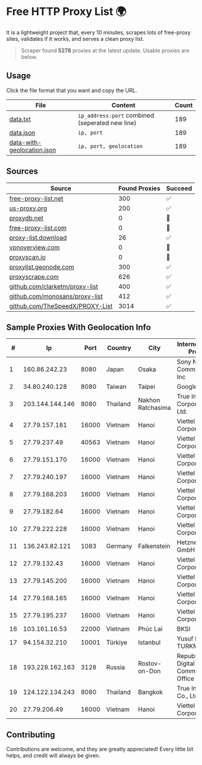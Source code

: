 
# Free HTTP Proxy List 🌍

It is a lightweight project that, every 10 minutes, scrapes lots of free-proxy sites, validates if it works, and serves a clean proxy list.


> Scraper found **5278** proxies at the latest update. Usable proxies are below.

## Usage

Click the file format that you want and copy the URL.


|File|Content|Count|
|----|-------|-----|
|[data.txt](https://raw.githubusercontent.com/themiralay/Proxy-List-World/master/data.txt)|`ip_address:port` combined (seperated new line)|189|
|[data.json](https://raw.githubusercontent.com/themiralay/Proxy-List-World/master/data.json)|`ip, port`|189|
|[data-with-geolocation.json](https://raw.githubusercontent.com/themiralay/Proxy-List-World/master/data-with-geolocation.json)|`ip, port, geolocation`|189|

## Sources

|Source|Found Proxies|Succeed|
|------|-------------|-------|
|[free-proxy-list.net](https://free-proxy-list.net)|300|✅|
|[us-proxy.org](https://www.us-proxy.org)|200|✅|
|[proxydb.net](http://proxydb.net)|0|🚫|
|[free-proxy-list.com](https://free-proxy-list.com/?page=&port=&type%5B%5D=http&type%5B%5D=https&up_time=0&search=Search)|0|🚫|
|[proxy-list.download](https://www.proxy-list.download/HTTP)|26|✅|
|[vpnoverview.com](https://vpnoverview.com/privacy/anonymous-browsing/free-proxy-servers)|0|🚫|
|[proxyscan.io](https://www.proxyscan.io)|0|🚫|
|[proxylist.geonode.com](https://proxylist.geonode.com/api/proxy-list?limit=300&page=1&sort_by=lastChecked&sort_type=desc&protocols=http,https)|300|✅|
|[proxyscrape.com](https://api.proxyscrape.com/v2/?request=displayproxies&protocol=http&timeout=10000&country=all&ssl=all&anonymity=all)|626|✅|
|[github.com/clarketm/proxy-list](https://raw.githubusercontent.com/clarketm/proxy-list/master/proxy-list-raw.txt)|400|✅|
|[github.com/monosans/proxy-list](https://raw.githubusercontent.com/monosans/proxy-list/main/proxies/http.txt)|412|✅|
|[github.com/TheSpeedX/PROXY-List](https://raw.githubusercontent.com/TheSpeedX/PROXY-List/master/http.txt)|3014|✅|


## Sample Proxies With Geolocation Info

|#|Ip|Port|Country|City|Internet Service Provider|
|-|--|----|-------|----|-------------------------|
|1|160.86.242.23|8080|Japan|Osaka|Sony Network Communications Inc|
|2|34.80.240.128|8080|Taiwan|Taipei|Google LLC|
|3|203.144.144.146|8080|Thailand|Nakhon Ratchasima|True Internet Corporation CO. Ltd.|
|4|27.79.157.181|16000|Vietnam|Hanoi|Viettel Corporation|
|5|27.79.237.49|40563|Vietnam|Hanoi|Viettel Corporation|
|6|27.79.151.170|16000|Vietnam|Hanoi|Viettel Corporation|
|7|27.79.240.197|16000|Vietnam|Hanoi|Viettel Corporation|
|8|27.79.168.203|16000|Vietnam|Hanoi|Viettel Corporation|
|9|27.79.182.64|16000|Vietnam|Hanoi|Viettel Corporation|
|10|27.79.222.228|16000|Vietnam|Hanoi|Viettel Corporation|
|11|136.243.82.121|1083|Germany|Falkenstein|Hetzner Online GmbH|
|12|27.79.132.43|16000|Vietnam|Hanoi|Viettel Corporation|
|13|27.79.145.200|16000|Vietnam|Hanoi|Viettel Corporation|
|14|27.79.168.165|16000|Vietnam|Hanoi|Viettel Corporation|
|15|27.79.195.237|16000|Vietnam|Hanoi|Viettel Corporation|
|16|103.161.16.53|22000|Vietnam|Phúc Lai|BKSI|
|17|94.154.32.210|10001|Türkiye|Istanbul|Yusuf Kemal TURKMENOGLU|
|18|193.228.162.163|3128|Russia|Rostov-on-Don|Republican Digital Communications Office LAN|
|19|124.122.134.243|8080|Thailand|Bangkok|True Internet Co., Ltd.|
|20|27.79.206.49|16000|Vietnam|Hanoi|Viettel Corporation|



## Contributing

Contributions are welcome, and they are greatly appreciated! Every
little bit helps, and credit will always be given.

